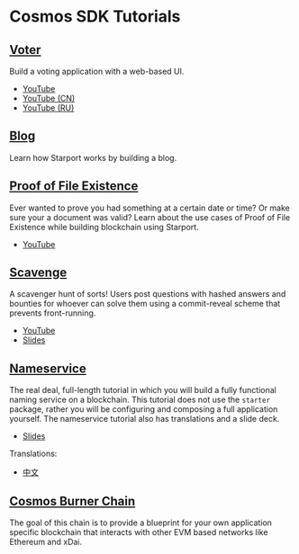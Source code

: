 <!--
layout: home
title: Cosmos SDK Tutorials
description: Tutorials for the Cosmos SDK
sections:
  - title: Voter
    desc: Build a voting application with a web-based UI.
    url: /voter/
    difficulty: beginner
    tags: 
      - starport
      - launchpad
  - title: Blog
    desc: Learn how Starport works by building a blog.
    url: /blog/tutorial/01-index.html
    difficulty: beginner
    tags: 
      - starport
      - stargate
  - title: Proof of File Existence
    desc: Learn how to prove ownership and verify documents by building a PoFE blockchain using Starport.
    url: /proof-of-file-existence/tutorial/01-intro.html
    difficulty: beginner
    tags:
      - starport
      - launchpad
  - title: Proof of File Existence Migration
    desc: Efficiently migrate your Cosmos SDK applications or modules from Launchpad to Stargate using Starport.
    url: /launchpad-to-stargate/tutorial/01-introduction.html
    difficulty: beginner
    tags:
      - starport
      - stargate
  - title: Scavenge
    desc: Users post questions with hashed answers and bounties for whoever can solve them using a commit-reveal scheme that prevents front-running.
    url: /scavenge/tutorial/01-background.html
    difficulty: intermediate
    tags: 
      - starport
      - launchpad
  - title: Nameservice
    desc: Build a fully functional naming service on a blockchain.
    url: /nameservice/tutorial/00-intro.html
    difficulty: advanced
    tags: 
      - starport
      - launchpad
  - title: Cosmos Burner Chain
    desc: Provide a blueprint for your own application specific blockchain that interacts with other EVM based networks like Ethereum and xDai.
    url: /burner-chain/00-index.html
    difficulty: advanced
stack:
  - title: Cosmos Code With Us - Building your first Cosmos app
    duration: "1:39:07"
    imgSrc: https://i.ytimg.com/vi/h6Ur_40LB9k/hq720.jpg
    url: https://www.youtube.com/watch?v=h6Ur_40LB9k
  - title: Getting started with Starport, the easiest way to build a Cosmos SDK blockchain
    duration: "3:31"
    imgSrc: https://i.ytimg.com/vi/rmbPjCGDXek/hq720.jpg
    url: https://www.youtube.com/watch?v=rmbPjCGDXek
  - title: Building a PoFE blockchain with Starport
    duration: "56:28"
    imgSrc: https://i.ytimg.com/vi/PGLAW-HrzWg/hq720.jpg
    url: https://www.youtube.com/watch?v=PGLAW-HrzWg
  - title: Code with us - Scavenger Hunt Tutorial with Billy Rennekamp
    duration: "2:11:15"
    imgSrc: https://i.ytimg.com/vi/GfZjnMchKX0/hq720.jpg
    url: https://www.youtube.com/watch?v=GfZjnMchKX0
  - title: Cosmos Code With Us - Front end name service application
    duration: "1:59:34"
    imgSrc: https://i.ytimg.com/vi/ooc9ODGxqcA/hq720.jpg
    url: https://www.youtube.com/watch?v=ooc9ODGxqcA
footer:
  newsletter: false
aside: false
-->

# Cosmos SDK Tutorials

## [Voter](./voter/index.md)

Build a voting application with a web-based UI.

- [YouTube](https://www.youtube.com/watch?v=h6Ur_40LB9k)
- [YouTube (CN)](https://www.youtube.com/watch?v=Cc--vbUxAxI)
- [YouTube (RU)](https://www.youtube.com/watch?v=kRJAbS-xgBQ)

## [Blog](./blog/tutorial/01-index.md)

Learn how Starport works by building a blog.

## [Proof of File Existence](./proof-of-file-existence/tutorial/01-intro.md)

Ever wanted to prove you had something at a certain date or time? Or make sure your a document was valid? Learn about the use cases of Proof of File Existence while building blockchain using Starport.

- [YouTube](https://www.youtube.com/watch?v=PGLAW-HrzWg)

## [Scavenge](./scavenge/tutorial/01-background.md)

A scavenger hunt of sorts! Users post questions with hashed answers and bounties for whoever can solve them using a commit-reveal scheme that prevents front-running.

- [YouTube](https://www.youtube.com/watch?v=GfZjnMchKX0)
- [Slides](https://docs.google.com/presentation/d/1UG_Zi2FxMSWTmRBFhc4exXlJssAPasTq28cpTCHX2Ks/edit?usp=sharing)

## [Nameservice](./nameservice/tutorial/00-intro.md)

The real deal, full-length tutorial in which you will build a fully functional naming service on a blockchain. This tutorial does not use the `starter` package, rather you will be configuring and composing a full application yourself.
The nameservice tutorial also has translations and a slide deck.

<!-- - [Live Testnet](https://talkshop.name) -->
- [Slides](https://docs.google.com/presentation/d/1aCMAdkVY-gfgnGNPTygwVk3o68czPQ_VYfvdMy9Ek5Q/edit?usp=sharing)

Translations:

- [中文](./nameservice/tutorial/README_cn.md)

## [Cosmos Burner Chain](./burner-chain/00-index.md)

The goal of this chain is to provide a blueprint for your own application specific blockchain that interacts with other EVM based networks like Ethereum and xDai.
